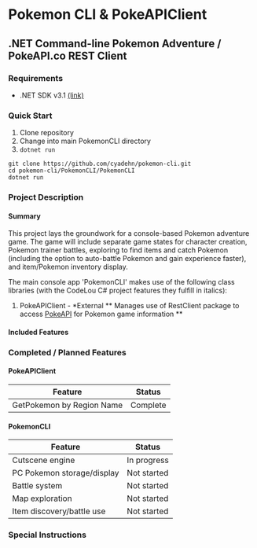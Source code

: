 # Pokemon CLI & PokeAPIClient
## .NET Command-line Pokemon Adventure / PokeAPI.co REST Client
### Requirements
* .NET SDK v3.1 [(link)](https://dotnet.microsoft.com/download/dotnet-core/3.1)
### Quick Start
1. Clone repository
2. Change into main PokemonCLI directory
3. `dotnet run`
```
git clone https://github.com/cyadehn/pokemon-cli.git
cd pokemon-cli/PokemonCLI/PokemonCLI
dotnet run
```
### Project Description
#### Summary
This project lays the groundwork for a console-based Pokemon adventure game. The game will include separate game states for character creation, Pokemon trainer battles, exploring to find items and catch Pokemon (including the option to auto-battle Pokemon and gain experience faster), and item/Pokemon inventory display.

The main console app 'PokemonCLI' makes use of the following class libraries (with the CodeLou C# project features they fulfill in italics):
1. PokeAPIClient - *External 
** Manages use of RestClient package to access [PokeAPI](https://pokeapi.co/) for Pokemon game information
** 
#### Included Features

### Completed / Planned Features

#### PokeAPIClient
Feature | Status
-- | --
GetPokemon by Region Name | Complete

#### PokemonCLI
Feature | Status
-- | --
Cutscene engine | In progress
PC Pokemon storage/display | Not started
Battle system | Not started
Map exploration | Not started
Item discovery/battle use | Not started


### Special Instructions

